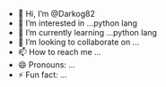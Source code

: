 - 👋 Hi, I’m @Darkog82
- 👀 I’m interested in ...python lang
- 🌱 I’m currently learning ...python lang
- 💞️ I’m looking to collaborate on ...
- 📫 How to reach me ...
- 😄 Pronouns: ...
- ⚡ Fun fact: ...

<!---
Darkog82/Darkog82 is a ✨ special ✨ repository because its `README.md` (this file) appears on your GitHub profile.
You can click the Preview link to take a look at your changes.
--->

